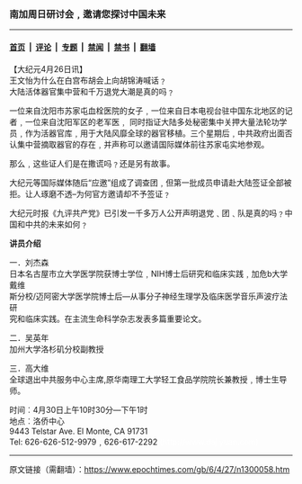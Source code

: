### 南加周日研讨会﹐邀请您探讨中国未来

---

#### [首页](../../../..?n1300058) &nbsp;|&nbsp; [评论](../../../../../epoch-comment?n1300058) &nbsp;|&nbsp; [专题](../../../../../epoch-special?n1300058) &nbsp;|&nbsp; [禁闻](../../../../../epoch-news?n1300058) &nbsp;|&nbsp; [禁书](../../../../../books?n1300058) &nbsp;|&nbsp; [翻墙](https://github.com/gfw-breaker/nogfw/blob/master/README.md?n1300058)


<div class="post_content" id="artbody" itemprop="articleBody">
 <!-- article content begin -->
 <p>
  【大纪元4月26日讯】
  <br/>
  王文怡为什么在白宫布胡会上向胡锦涛喊话﹖
  <br/>
  大陆活体器官集中营和千万退党大潮是真的吗﹖
 </p>
 <p>
  一位来自沈阳市苏家屯血栓医院的女子﹐一位来自日本电视台驻中国东北地区的记者﹐一位来自沈阳军区的老军医﹐ 同时指证大陆多处秘密集中关押大量法轮功学员﹐作为活器官库﹐用于大陆风靡全球的器官移植。三个星期后﹐中共政府出面否认集中营摘取器官的存在﹐并声称可以邀请国际媒体前往苏家屯实地参观。
 </p>
 <p>
  那么﹐这些证人们是在撒谎吗﹖还是另有故事。
 </p>
 <p>
  大纪元等国际媒体随后“应邀”组成了调查团﹐但第一批成员申请赴大陆签证全部被拒。让人琢磨不透–为何官方邀请却不予签证﹖
 </p>
 <p>
  大纪元时报《九评共产党》已引发一千多万人公开声明退党﹑团﹑队是真的吗﹖中国和中共的未来如何﹖
 </p>
 <p>
  <b>
   讲员介绍
  </b>
 </p>
 <p>
  一．刘杰森
  <br/>
  日本名古屋市立大学医学院获博士学位﹐NIH博士后研究和临床实践﹐加危b大学戴维
  <br/>
  斯分校/迈阿密大学医学院博士后—从事分子神经生理学及临床医学音乐声波疗法研
  <br/>
  究和临床实践。在主流生命科学杂志发表多篇重要论文。
 </p>
 <p>
  二．吴英年
  <br/>
  加州大学洛杉矶分校副教授
 </p>
 <p>
  三．高大维
  <br/>
  全球退出中共服务中心主席,原华南理工大学轻工食品学院院长兼教授﹐博士生导师。
 </p>
 <p>
  时间︰4月30日上午10时30分—下午1时
  <br/>
  地点︰洛侨中心
  <br/>
  9443 Telstar Ave. El Monte, CA 91731
  <br/>
  Tel: 626-626-512-9979﹐626-617-2292
  <font color="#ffffff">
   (http://www.dajiyuan.com)
  </font>
 </p>
 <!-- article content end -->
 <div id="below_article_ad">
 </div>
</div>


---

原文链接（需翻墙）：https://www.epochtimes.com/gb/6/4/27/n1300058.htm